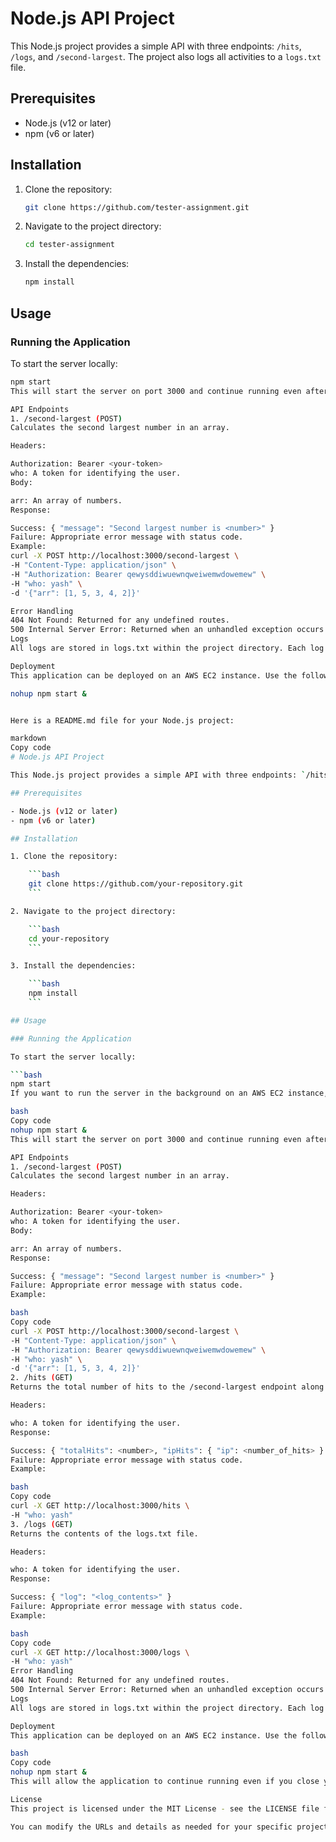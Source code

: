 # Node.js API Project

This Node.js project provides a simple API with three endpoints: `/hits`, `/logs`, and `/second-largest`. The project also logs all activities to a `logs.txt` file.

## Prerequisites

- Node.js (v12 or later)
- npm (v6 or later)

## Installation

1. Clone the repository:

    ```bash
    git clone https://github.com/tester-assignment.git
    ```

2. Navigate to the project directory:

    ```bash
    cd tester-assignment
    ```

3. Install the dependencies:

    ```bash
    npm install
    ```

## Usage

### Running the Application

To start the server locally:

```bash
npm start
This will start the server on port 3000 and continue running even after you log out of the EC2 instance.

API Endpoints
1. /second-largest (POST)
Calculates the second largest number in an array.

Headers:

Authorization: Bearer <your-token>
who: A token for identifying the user.
Body:

arr: An array of numbers.
Response:

Success: { "message": "Second largest number is <number>" }
Failure: Appropriate error message with status code.
Example:
curl -X POST http://localhost:3000/second-largest \
-H "Content-Type: application/json" \
-H "Authorization: Bearer qewysddiwuewnqweiwemwdowemew" \
-H "who: yash" \
-d '{"arr": [1, 5, 3, 4, 2]}'

Error Handling
404 Not Found: Returned for any undefined routes.
500 Internal Server Error: Returned when an unhandled exception occurs within the server.
Logs
All logs are stored in logs.txt within the project directory. Each log entry includes a timestamp and the corresponding log message.

Deployment
This application can be deployed on an AWS EC2 instance. Use the following command to keep the server running in the background:

nohup npm start &


Here is a README.md file for your Node.js project:

markdown
Copy code
# Node.js API Project

This Node.js project provides a simple API with three endpoints: `/hits`, `/logs`, and `/second-largest`. The project also logs all activities to a `logs.txt` file.

## Prerequisites

- Node.js (v12 or later)
- npm (v6 or later)

## Installation

1. Clone the repository:

    ```bash
    git clone https://github.com/your-repository.git
    ```

2. Navigate to the project directory:

    ```bash
    cd your-repository
    ```

3. Install the dependencies:

    ```bash
    npm install
    ```

## Usage

### Running the Application

To start the server locally:

```bash
npm start
If you want to run the server in the background on an AWS EC2 instance, use the following command:

bash
Copy code
nohup npm start &
This will start the server on port 3000 and continue running even after you log out of the EC2 instance.

API Endpoints
1. /second-largest (POST)
Calculates the second largest number in an array.

Headers:

Authorization: Bearer <your-token>
who: A token for identifying the user.
Body:

arr: An array of numbers.
Response:

Success: { "message": "Second largest number is <number>" }
Failure: Appropriate error message with status code.
Example:

bash
Copy code
curl -X POST http://localhost:3000/second-largest \
-H "Content-Type: application/json" \
-H "Authorization: Bearer qewysddiwuewnqweiwemwdowemew" \
-H "who: yash" \
-d '{"arr": [1, 5, 3, 4, 2]}'
2. /hits (GET)
Returns the total number of hits to the /second-largest endpoint along with the number of hits per IP address.

Headers:

who: A token for identifying the user.
Response:

Success: { "totalHits": <number>, "ipHits": { "ip": <number_of_hits> } }
Failure: Appropriate error message with status code.
Example:

bash
Copy code
curl -X GET http://localhost:3000/hits \
-H "who: yash"
3. /logs (GET)
Returns the contents of the logs.txt file.

Headers:

who: A token for identifying the user.
Response:

Success: { "log": "<log_contents>" }
Failure: Appropriate error message with status code.
Example:

bash
Copy code
curl -X GET http://localhost:3000/logs \
-H "who: yash"
Error Handling
404 Not Found: Returned for any undefined routes.
500 Internal Server Error: Returned when an unhandled exception occurs within the server.
Logs
All logs are stored in logs.txt within the project directory. Each log entry includes a timestamp and the corresponding log message.

Deployment
This application can be deployed on an AWS EC2 instance. Use the following command to keep the server running in the background:

bash
Copy code
nohup npm start &
This will allow the application to continue running even if you close your terminal or disconnect from your SSH session.

License
This project is licensed under the MIT License - see the LICENSE file for details.

You can modify the URLs and details as needed for your specific project and environment.
